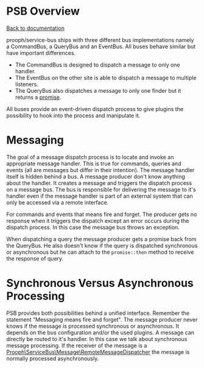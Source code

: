 PSB Overview
============

[Back to documentation](../README.md#documentation)

prooph/service-bus ships with three different bus implementations namely a CommandBus, a QueryBus and an EventBus. All buses behave similar but have
important differences.

- The CommandBus is designed to dispatch a message to only one handler.
- The EventBus on the other site is able to dispatch a message to multiple listeners.
- The QueryBus also dispatches a message to only one finder but it returns a [promise](https://github.com/reactphp/promise).

All buses provide an event-driven dispatch process to give plugins
the possibility to hook into the process and manipulate it.

# Messaging

The goal of a message dispatch process is to locate and invoke an appropriate message handler. This is
true for commands, queries and events (all are messages but differ in their intention). The message handler itself is hidden
behind a bus. A message producer don't know anything about the handler. It creates a message and triggers the
dispatch process on a message bus. The bus is responsible for delivering the message to it's handler even if the message handler is
part of an external system that can only be accessed via a remote interface.

For commands and events that means fire and forget. The producer gets no
response when it triggers the dispatch except an error occurs during the dispatch process.
In this case the message bus throws an exception.

When dispatching a query the message producer gets a promise back from the QueryBus. He also doesn't know if the
query is dispatched synchronous or asynchronous but he can attach to the `promise::then` method to receive the response
of query.

# Synchronous Versus Asynchronous Processing

PSB provides both possibilities behind a unified interface.
Remember the statement "Messaging means fire and forget".
The message producer never knows if the message is processed synchronous or asynchronous. It depends on the bus
configuration and/or the used plugins. A message can directly be routed to it's handler. In this case we talk about synchronous
message processing. If the receiver of the message is a [Prooph\ServiceBus\Message\RemoteMessageDispatcher](message_dispatcher.md)
the message is normally processed asynchronously.
